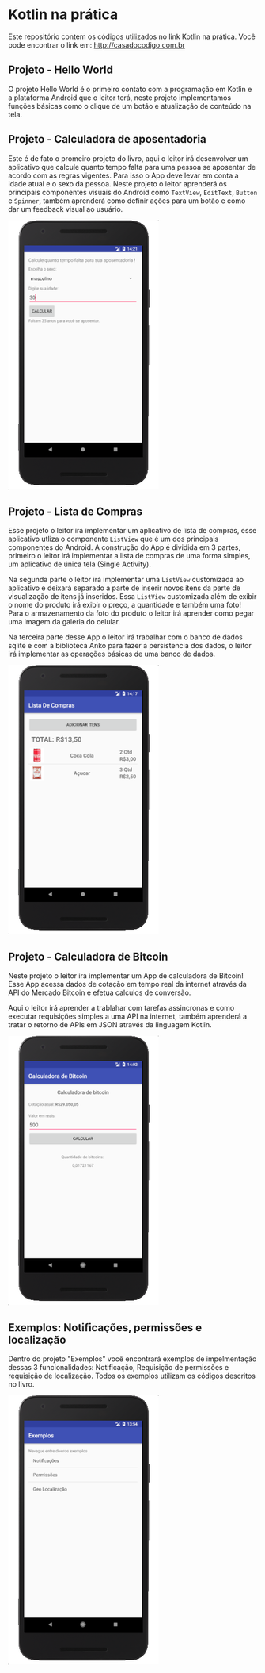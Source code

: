# Kotlin na prática

Este repositório contem os códigos utilizados no link Kotlin na prática. Você pode encontrar o link em: http://casadocodigo.com.br


## Projeto - Hello World

O projeto Hello World é o primeiro contato com a programação em Kotlin e a plataforma Android que o leitor terá, neste projeto implementamos funções básicas como o clique de um botão e atualização de conteúdo na tela.


## Projeto - Calculadora de aposentadoria

Este é de fato o promeiro projeto do livro, aqui o leitor irá desenvolver um aplicativo que calcule quanto tempo falta para uma pessoa se aposentar de acordo com as regras vigentes. Para isso o App deve levar em conta a idade atual e o sexo da pessoa. Neste projeto o leitor aprenderá os principais componentes visuais do Android como `TextView`, `EditText`, `Button` e `Spinner`, também aprenderá como definir ações para um botão e como dar um feedback visual ao usuário.

![Calculadora Aposentadoria](img/calculadora_aposentadoria.png)


## Projeto - Lista de Compras 

Esse projeto o leitor irá implementar um aplicativo de lista de compras, esse aplicativo utliza o componente `ListView` que é um dos principais componentes do Android. A construção do App é dividida em 3 partes, primeiro o leitor irá implementar a lista de compras de uma forma simples, um aplicativo de única tela (Single Activity). 

Na segunda parte o leitor irá implementar uma `ListView` customizada ao aplicativo e deixará separado a parte de inserir novos itens da parte de visualização de itens já inseridos. Essa `ListView` customizada além de exibir o nome do produto irá exibir o preço, a quantidade e também uma foto! Para o armazenamento da foto do produto o leitor irá aprender como pegar uma imagem da galeria do celular. 

Na terceira parte desse App o leitor irá trabalhar com o banco de dados sqlite e com a biblioteca Anko para fazer a persistencia dos dados, o leitor irá implementar as operações básicas de uma banco de dados.

![Lista de compras](img/lista_compras.png)

## Projeto - Calculadora de Bitcoin

Neste projeto o leitor irá implementar um App de calculadora de Bitcoin! Esse App acessa dados de cotação em tempo real da internet através da API do Mercado Bitcoin e efetua calculos de conversão.

Aqui o leitor irá aprender a trablahar com tarefas assincronas e como executar requisições simples a uma API na internet, também aprenderá a tratar o retorno de APIs em JSON através da linguagem Kotlin.


![Calculadora de bitcoin](img/calculadora_bitcoin.png)



## Exemplos: Notificações, permissões e localização

Dentro do projeto "Exemplos" você encontrará exemplos de impelmentação dessas 3 funcionalidades: Notificação, Requisição de permissões e requisição de localização. Todos os exemplos utilizam os códigos descritos no livro.

![Projeto de exemplos](img/exemplos.png)









